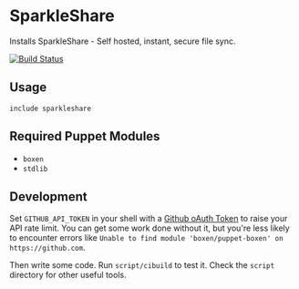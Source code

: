 # SparkleShare

Installs SparkleShare - Self hosted, instant, secure file sync.


[![Build Status](https://travis-ci.org/boxen/puppet-template.svg?branch=master)](https://travis-ci.org/boxen/puppet-template)

## Usage

```puppet
include sparkleshare
```

## Required Puppet Modules

* `boxen`
* `stdlib`

## Development

Set `GITHUB_API_TOKEN` in your shell with a [Github oAuth Token](https://help.github.com/articles/creating-an-oauth-token-for-command-line-use) to raise your API rate limit. You can get some work done without it, but you're less likely to encounter errors like `Unable to find module 'boxen/puppet-boxen' on https://github.com`.

Then write some code. Run `script/cibuild` to test it. Check the `script`
directory for other useful tools.
